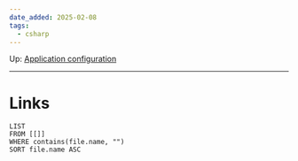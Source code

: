 ```yaml
---
date_added: 2025-02-08
tags:
  - csharp
---
```

Up: [Application configuration](Application%20configuration.md)
___
 
# Links
```dataview
LIST
FROM [[]]
WHERE contains(file.name, "")
SORT file.name ASC
```
